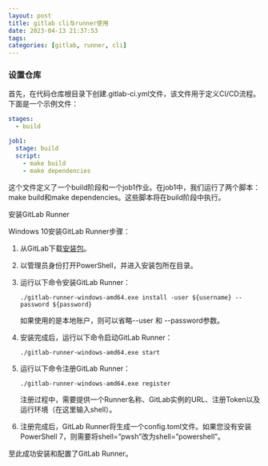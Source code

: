 ```yaml
---
layout: post
title: gitlab cli与runner使用
date: 2023-04-13 21:37:53
tags:
categories: [gitlab, runner, cli]
---
```

### 设置仓库

首先，在代码仓库根目录下创建.gitlab-ci.yml文件，该文件用于定义CI/CD流程。下面是一个示例文件：

```yml
stages:
  - build

job1:
  stage: build
  script:
    - make build
    - make dependencies
```

这个文件定义了一个build阶段和一个job1作业。在job1中，我们运行了两个脚本：make build和make dependencies。这些脚本将在build阶段中执行。

安装GitLab Runner

Windows 10安装GitLab Runner步骤：

1. 从GitLab下载[安装包](https://docs.gitlab.com/runner/install/windows.html)。

2. 以管理员身份打开PowerShell，并进入安装包所在目录。

3. 运行以下命令安装GitLab Runner：

   ```shell
   ./gitlab-runner-windows-amd64.exe install -user ${username} --password ${password}
   ```

   如果使用的是本地账户，则可以省略--user 和 --password参数。

4. 安装完成后，运行以下命令启动GitLab Runner：

   ```shell
   ./gitlab-runner-windows-amd64.exe start
   ```

5. 运行以下命令注册GitLab Runner：

   ```shell
   ./gitlab-runner-windows-amd64.exe register
   ```

   注册过程中，需要提供一个Runner名称、GitLab实例的URL、注册Token以及运行环境（在这里输入shell）。

6. 注册完成后，GitLab Runner将生成一个config.toml文件。如果您没有安装PowerShell 7，则需要将shell=”pwsh”改为shell=”powershell”。

至此成功安装和配置了GitLab Runner。

